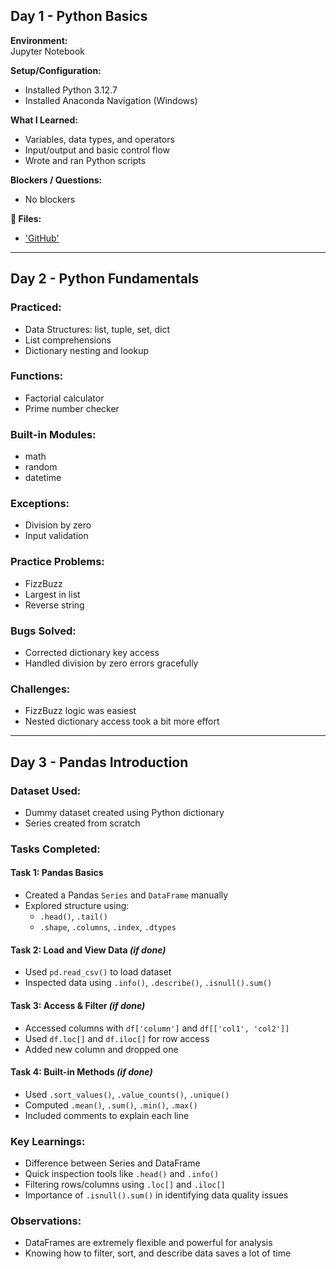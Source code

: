 ## Day 1 - Python Basics

**Environment:**  
Jupyter Notebook

**Setup/Configuration:**  
- Installed Python 3.12.7
- Installed Anaconda Navigation (Windows)

**What I Learned:**  
- Variables, data types, and operators  
- Input/output and basic control flow  
- Wrote and ran Python scripts

**Blockers / Questions:**  
- No blockers

**📂 Files:**  
- ['GitHub'](https://github.com/Vinoth120130/quantlake-internship.git)
 
---

## Day 2 - Python Fundamentals

### Practiced:
- Data Structures: list, tuple, set, dict
- List comprehensions
- Dictionary nesting and lookup

### Functions:
- Factorial calculator
- Prime number checker

### Built-in Modules:
- math
- random
- datetime

### Exceptions:
- Division by zero
- Input validation

### Practice Problems:
- FizzBuzz
- Largest in list
- Reverse string

### Bugs Solved:
- Corrected dictionary key access
- Handled division by zero errors gracefully

### Challenges:
- FizzBuzz logic was easiest
- Nested dictionary access took a bit more effort

---

## Day 3 - Pandas Introduction

### Dataset Used:
- Dummy dataset created using Python dictionary
- Series created from scratch

### Tasks Completed:

#### Task 1: Pandas Basics
- Created a Pandas `Series` and `DataFrame` manually
- Explored structure using:
  - `.head()`, `.tail()`
  - `.shape`, `.columns`, `.index`, `.dtypes`

#### Task 2: Load and View Data *(if done)*
- Used `pd.read_csv()` to load dataset
- Inspected data using `.info()`, `.describe()`, `.isnull().sum()`

#### Task 3: Access & Filter *(if done)*
- Accessed columns with `df['column']` and `df[['col1', 'col2']]`
- Used `df.loc[]` and `df.iloc[]` for row access
- Added new column and dropped one

#### Task 4: Built-in Methods *(if done)*
- Used `.sort_values()`, `.value_counts()`, `.unique()`
- Computed `.mean()`, `.sum()`, `.min()`, `.max()`
- Included comments to explain each line

### Key Learnings:
- Difference between Series and DataFrame
- Quick inspection tools like `.head()` and `.info()`
- Filtering rows/columns using `.loc[]` and `.iloc[]`
- Importance of `.isnull().sum()` in identifying data quality issues

### Observations:
- DataFrames are extremely flexible and powerful for analysis
- Knowing how to filter, sort, and describe data saves a lot of time

